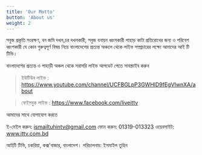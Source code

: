 ```yaml
---
title: 'Our Motto'
button: 'About us'
weight: 2
---
```


সবুজ প্রকৃতি সংরক্ষণ, বন জমি দখল,চর  দখলকারী, সবুজ বনায়ন ধ্বংসকারী পাহাড় কাটা প্রতিরোধের জন্য  ও পরিবেশ ধ্বংশকারী যে কোন গুরুত্বপূর্ণ বিষয় নিয়ে বাংলাদেশের প্রত্যন্ত অঞ্চলে থেকে  লাইভ সম্প্রচারের লক্ষ্যে আমাদের আই টি টিভি। 

বাংলাদেশের প্রত্যন্ত ও পাহাড়ী অঞ্চল থেকে সরাসরি লাইভ আপডেট পেতে সাবস্ক্রাইব করুন 

> ইউটিউব লাইভ : https://www.youtube.com/channel/UCFBGLpP3GWHlD9fEgVIwnXA/about 

> ফেইসবুক লাইভ : https://www.facebook.com/liveittv

আমাদের সাথে যোগাযোগ করতে 

ই-মেইল করুন: ismailtuhintv@gmail.com 
ফোন করুন: 01319-013323
ওয়েবসাইট: www.ittv.com.bd

আইটি টিভি, চকরিয়া, কক্স'বাজার, বাংলাদেশ।
পরিচালনায়: ইসমাইল তুহিন 
